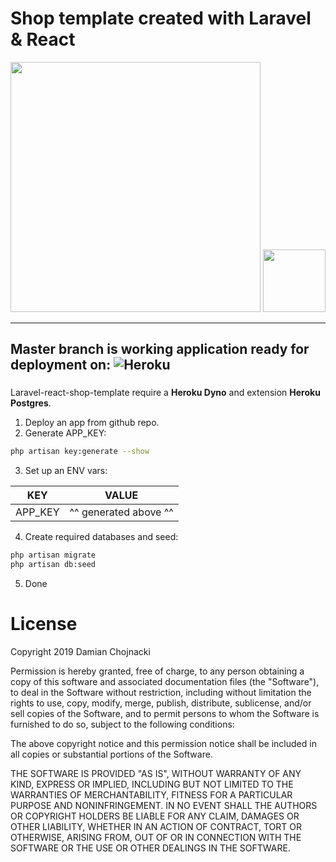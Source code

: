 # Shop template created with Laravel & React

<p align="center">
    <img src="https://res.cloudinary.com/dtfbvvkyp/image/upload/v1566331377/laravel-logolockup-cmyk-red.svg" width="400">
    <img src="https://cdn.worldvectorlogo.com/logos/react.svg" width="100"> 
</p>

---
Master branch is working application ready for deployment on:
![Heroku](https://cdn-images-1.medium.com/max/1600/1*fIjRtO5P8zc3pjs0E5hYkw.png)
---

### 

Laravel-react-shop-template require a **Heroku Dyno** and extension **Heroku Postgres**.

1. Deploy an app from github repo.
2. Generate APP_KEY:

```bash
php artisan key:generate --show
```

3. Set up an ENV vars:

| KEY | VALUE |
| ------ | ------ |
| APP_KEY | ^^ generated above ^^ |

4. Create required databases and seed:

```bash
php artisan migrate
php artisan db:seed
```

5. Done

# License

Copyright 2019 Damian Chojnacki

Permission is hereby granted, free of charge, to any person obtaining a copy of this software and associated documentation files (the "Software"), to deal in the Software without restriction, including without limitation the rights to use, copy, modify, merge, publish, distribute, sublicense, and/or sell copies of the Software, and to permit persons to whom the Software is furnished to do so, subject to the following conditions:

The above copyright notice and this permission notice shall be included in all copies or substantial portions of the Software.

THE SOFTWARE IS PROVIDED "AS IS", WITHOUT WARRANTY OF ANY KIND, EXPRESS OR IMPLIED, INCLUDING BUT NOT LIMITED TO THE WARRANTIES OF MERCHANTABILITY, FITNESS FOR A PARTICULAR PURPOSE AND NONINFRINGEMENT. IN NO EVENT SHALL THE AUTHORS OR COPYRIGHT HOLDERS BE LIABLE FOR ANY CLAIM, DAMAGES OR OTHER LIABILITY, WHETHER IN AN ACTION OF CONTRACT, TORT OR OTHERWISE, ARISING FROM, OUT OF OR IN CONNECTION WITH THE SOFTWARE OR THE USE OR OTHER DEALINGS IN THE SOFTWARE.
